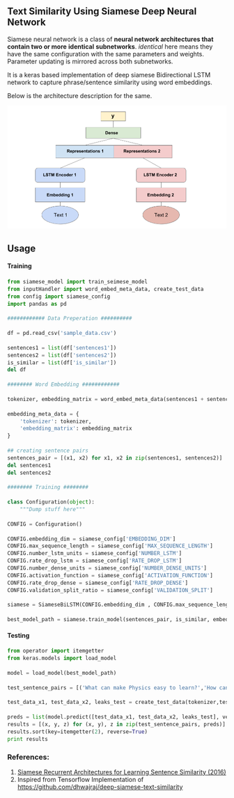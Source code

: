 ## Text Similarity Using Siamese Deep Neural Network

Siamese neural network is a class of **neural network architectures that contain two or more** **identical** **subnetworks**. *identical* here means they have the same configuration with the same parameters 
and weights. Parameter updating is mirrored across both subnetworks.

It is a keras based implementation of deep siamese Bidirectional LSTM network to capture phrase/sentence similarity using word embeddings.

Below is the architecture description for the same.

![rch_imag](images/arch_image.png)



## Usage

#### Training

```python
from siamese_model import train_seimese_model
from inputHandler import word_embed_meta_data, create_test_data
from config import siamese_config
import pandas as pd

############ Data Preperation ##########

df = pd.read_csv('sample_data.csv')

sentences1 = list(df['sentences1'])
sentences2 = list(df['sentences2'])
is_similar = list(df['is_similar'])
del df

######## Word Embedding ############

tokenizer, embedding_matrix = word_embed_meta_data(sentences1 + sentences2,  siamese_config['EMBEDDING_DIM'])

embedding_meta_data = {
	'tokenizer': tokenizer,
	'embedding_matrix': embedding_matrix
}

## creating sentence pairs
sentences_pair = [(x1, x2) for x1, x2 in zip(sentences1, sentences2)]
del sentences1
del sentences2

######## Training ########

class Configuration(object):
    """Dump stuff here"""

CONFIG = Configuration()

CONFIG.embedding_dim = siamese_config['EMBEDDING_DIM']
CONFIG.max_sequence_length = siamese_config['MAX_SEQUENCE_LENGTH']
CONFIG.number_lstm_units = siamese_config['NUMBER_LSTM']
CONFIG.rate_drop_lstm = siamese_config['RATE_DROP_LSTM']
CONFIG.number_dense_units = siamese_config['NUMBER_DENSE_UNITS']
CONFIG.activation_function = siamese_config['ACTIVATION_FUNCTION']
CONFIG.rate_drop_dense = siamese_config['RATE_DROP_DENSE']
CONFIG.validation_split_ratio = siamese_config['VALIDATION_SPLIT']

siamese = SiameseBiLSTM(CONFIG.embedding_dim , CONFIG.max_sequence_length, CONFIG.number_lstm_units , CONFIG.number_dense_units, CONFIG.rate_drop_lstm, CONFIG.rate_drop_dense, CONFIG.activation_function, CONFIG.validation_split_ratio)

best_model_path = siamese.train_model(sentences_pair, is_similar, embedding_meta_data, model_save_directory='./')
```

#### Testing

```python
from operator import itemgetter
from keras.models import load_model

model = load_model(best_model_path)

test_sentence_pairs = [('What can make Physics easy to learn?','How can you make physics easy to learn?'),('How many times a day do a clocks hands overlap?','What does it mean that every time I look at the clock the numbers are the same?')]

test_data_x1, test_data_x2, leaks_test = create_test_data(tokenizer,test_sentence_pairs,  siamese_config['MAX_SEQUENCE_LENGTH'])

preds = list(model.predict([test_data_x1, test_data_x2, leaks_test], verbose=1).ravel())
results = [(x, y, z) for (x, y), z in zip(test_sentence_pairs, preds)]
results.sort(key=itemgetter(2), reverse=True)
print results
```

### References:

1. [Siamese Recurrent Architectures for Learning Sentence Similarity (2016)](https://www.aaai.org/ocs/index.php/AAAI/AAAI16/paper/view/12195)
2. Inspired from Tensorflow Implementation of  https://github.com/dhwajraj/deep-siamese-text-similarity
